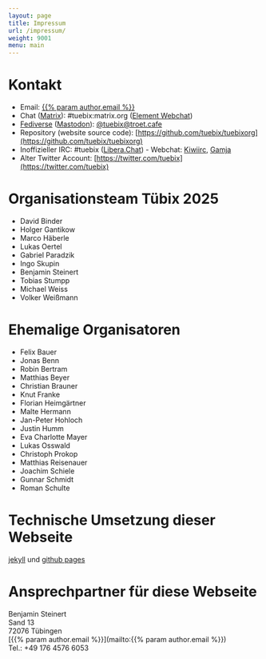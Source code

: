 ```yaml
---
layout: page
title: Impressum
url: /impressum/
weight: 9001
menu: main
---
```


# Kontakt

- Email: <a href="mailto:{{% param author.email %}}">{{% param author.email %}}</a>
- Chat (<a href="https://matrix.org/clients/">Matrix</a>): #tuebix:matrix.org ([Element Webchat](https://app.element.io/#/room/#tuebix:matrix.org))
- [Fediverse](https://en.wikipedia.org/wiki/Fediverse) ([Mastodon](https://joinmastodon.org/)): [@tuebix@troet.cafe](https://troet.cafe/@tuebix)
- Repository (website source code): [https://github.com/tuebix/tuebixorg](https://github.com/tuebix/tuebixorg)
- Inoffizieller IRC: #tuebix ([Libera.Chat](https://libera.chat/)) - Webchat:
  [Kiwiirc](https://web.libera.chat/#tuebix),
  [Gamja](https://web.libera.chat/gamja/#tuebix)
- Alter Twitter Account: [https://twitter.com/tuebix](https://twitter.com/tuebix)

# Organisationsteam Tübix 2025

<!-- Ordered alphabetically by the surname: -->

* David Binder
* Holger Gantikow
* Marco Häberle
* Lukas Oertel
* Gabriel Paradzik
* Ingo Skupin
* Benjamin Steinert
* Tobias Stumpp
* Michael Weiss
* Volker Weißmann

# Ehemalige Organisatoren

<!-- Ordered alphabetically by the surname: -->

* Felix Bauer
* Jonas Benn
* Robin Bertram
* Matthias Beyer
* Christian Brauner
* Knut Franke
* Florian Heimgärtner
* Malte Hermann
* Jan-Peter Hohloch
* Justin Humm
* Eva Charlotte Mayer
* Lukas Osswald
* Christoph Prokop
* Matthias Reisenauer
* Joachim Schiele
* Gunnar Schmidt
* Roman Schulte

# Technische Umsetzung dieser Webseite
<a href="https://jekyllrb.com/" target="_blank">jekyll</a> und <a href="https://pages.github.com" target="_blank">github pages</a>

# Ansprechpartner für diese Webseite
Benjamin Steinert<br />
Sand 13<br />
72076 Tübingen<br />
[{{% param author.email %}}](mailto:{{% param author.email %}})<br />
Tel.: +49 176 4576 6053<br />
